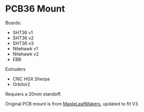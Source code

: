 # PCB36 Mount

Boards:
- SHT36 v1
- SHT36 v2
- SHT36 v3
- Nitehawk v1
- Nitehawk v2
- EBB

Extruders
- CNC HGX Sherpa
- Orbitor2

Requiers a 20mm standoff.


Original PCB mount is from [MapleLeafMakers](https://github.com/MapleLeafMakers), updated to fit V3.
